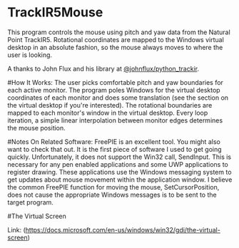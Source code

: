 # TrackIR5Mouse

This program controls the mouse using pitch and yaw data from the Natural Point TrackIR5.
Rotational coordinates are mapped to the Windows virtual desktop in an absolute fashion, so the mouse always moves to where the user is looking.

A thanks to John Flux and his library at [@johnflux/python_trackir](https://github.com/johnflux/python_trackir).

#How It Works:
The user picks comfortable pitch and yaw boundaries for each active monitor.
The program poles Windows for the virtual desktop coordinates of each monitor and does some translation (see the section on the virtual desktop if you're interested).
The rotational boundaries are mapped to each monitor's window in the virtual desktop.
Every loop iteration, a simple linear interpolation between monitor edges determines the mouse position.

#Notes On Related Software:
FreePIE is an excellent tool. You might also want to check that out. It is the first piece of software I used to get going quickly.
Unfortunately, it does not support the Win32 call, SendInput. This is necessary for any pen enabled applications and some UWP applications to register drawing. These applications use the Windows messaging system to get updates about mouse movement within the application window. I believe the common FreePIE function for moving the mouse, SetCursorPosition, does not cause the appropriate Windows messages is to be sent to the target program.


#The Virtual Screen

Link: (https://docs.microsoft.com/en-us/windows/win32/gdi/the-virtual-screen)
